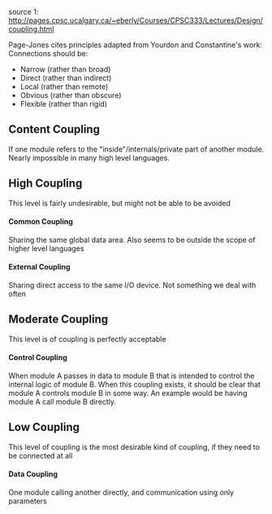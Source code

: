 source 1: http://pages.cpsc.ucalgary.ca/~eberly/Courses/CPSC333/Lectures/Design/coupling.html

Page-Jones cites principles adapted from Yourdon and Constantine's work:
Connections should be:
- Narrow (rather than broad)
- Direct (rather than indirect)
- Local (rather than remote)
- Obvious (rather than obscure)
- Flexible (rather than rigid)

## Content Coupling
If one module refers to the "inside"/internals/private part of another module. Nearly impossible in many high level languages.

## High Coupling
This level is fairly undesirable, but might not be able to be avoided
#### Common Coupling
Sharing the same global data area. Also seems to be outside the scope of higher level languages
#### External Coupling
Sharing direct access to the same I/O device. Not something we deal with often

## Moderate Coupling
This level is of coupling is perfectly acceptable
#### Control Coupling
When module A passes in data to module B that is intended to control the internal logic of module B. When this coupling exists, it should be clear that module A controls module B in some way. An example would be having module A call module B directly.

## Low Coupling 
This level of coupling is the most desirable kind of coupling, if they need to be connected at all
#### Data Coupling
One module calling another directly, and communication using only parameters


